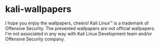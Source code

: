 # kali-wallpapers
I hope you enjoy the wallpapers, cheers!  Kali Linux™ is a trademark of Offensive Security. The presented wallpapers are not official wallpapers. I'm not associated in any way with Kali Linux Development team and/or Offensive Security company.
